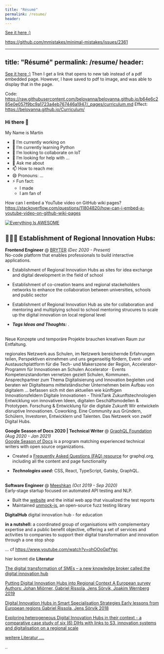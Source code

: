 ```yaml
---
title: "Résumé"
permalink: /resume/
header:
---
```


[See it here :)](http://ToadHanks.github.io/images/mihir_resume_2019v5.pdf)
 
https://github.com/mmistakes/minimal-mistakes/issues/2361

---
title: "Résumé"
permalink: /resume/
header:
---
[See it here :)](http://ToadHanks.github.io/images/mihir_resume_2019v5.pdf)
Then I get a link that opens to new tab instead of a pdf embedded page. However,
I have saved to pdf to image, and was able to display that in the page.

Code: https://raw.githubusercontent.com/belovanna/belovanna.github.io/b64e6c285e0e057f9bc9a1723a4eb767446a1947/_pages/curriculum.md
Effect: https://belovanna.github.io/Curriculum/


### Hi there 👋

My Name is Martin 

- 🔭 I’m currently working on 
- 🌱 I’m currently learning Python
- 👯 I’m looking to collaborate on IoT
- 🤔 I’m looking for help with ...
- 💬 Ask me about 
- 📫 How to reach me:
- 😄 Pronouns: ...
- ⚡ Fun fact: 
  - I made 
  - I am fan of 

How can I embed a YouTube video on GitHub wiki pages?
https://stackoverflow.com/questions/11804820/how-can-i-embed-a-youtube-video-on-github-wiki-pages

[![Everything Is AWESOME](https://yt-embed.herokuapp.com/embed?v=StTqXEQ2l-Y)](https://www.youtube.com/watch?v=StTqXEQ2l-Y "Everything Is AWESOME")



## 👩🏼‍💻 Establishment of Regional Innovation Hubs:

**Frontend Engineer** @ [BRYTER](https://bryter.com/) _(Dec 2020 - Present)_ <br>
No-code platform that enables professionals to build interactive applications.

 - Establishment of Regional Innovation Hubs as sites for idea exchange and digital development in the field of school
 - Establishment of co-creation teams and regional  stackeholders networks to enhance the collaboration between universities, schools and public sector
 - Establishment of Regional Innovation Hub as site for collaboration and mentoring and multiplying school to school mentoring strucures to scale up the digital innovation on local regional level 
 
 - **_Tags Ideas and Thoughts:_** .
<br><br>

Neue Konzepte und temporäre Projekte brauchen kreativen Raum zur Entfaltung. 

regionales Netzwerk aus Schulen,
im Netzwerk bereichernde Erfahrungen teilen, 
Perspektiven einnehmen und uns gegenseitig fördern, 
Event- und Austauschplattform für die Tech- und Makerszene der Region, 
Accelerator-Programm für Innovationen an Schulen
Accelerator · ‎Events
Kompetenzstandorten vernetzen gezielt Schulen, Kommunen..
Ansprechpartner zum Thema Digitalisierung und Innovation 
begleiten und beraten wir Digitalteams mittelständischer Unternehmen beim Aufbau von digitalem ...
befassen sich mit den aktuellen wie künftigen Innovationsfeldern 
Digitale Innovationen - ThinkTank Zukunftstechnologien
Entwicklung von innovativen Ideen, digitalen Geschäftsmodellen & Prototypen. Forschung & Entwicklung für die digitale Zukunft 
Wir entwickeln disruptive Innovationen.
Coworking. Eine Community aus Gründern, Schülern, Investoren, Entwicklern und Talenten. Das Netzwerk von zwölf Digital Hubs.

**Google Season of Docs 2020 | Technical Writer** @ [GraphQL Foundation](https://foundation.graphql.org/) _(Aug 2020 - Jan 2021)_ <br>
[Google Season of Docs](https://developers.google.com/season-of-docs/docs/participants) is a program matching experienced technical writers with open source organizations.
  - Created a [Frequently Asked Questions (FAQ) resource](https://graphql.org/faq/) for graphql.org, including all the content and page functionality

  - **_Technologies used:_** CSS, React, TypeScript, Gatsby, GraphQL.
<br><br>

**Software Engineer** @ [Meeshkan](http://meeshkan.com/) _(Oct 2019 - Sep 2020)_ <br>
Early-stage startup focused on automated API testing and NLP.
  - Built the [website](https://meeshkan.com/) and the initial web app that visualized the test reports
  - Maintained [unmock-js](https://github.com/meeshkan/unmock-js), an open-source fuzz testing library

**DigitalHub**
digital innovation hub - for education


**in a nutshell:** a coordinated group of organisations with complementary expertise and a public benefit objective, offering a set of services and activities to companies to support their digital transformation and innovation through a one stop shop

... cf https://www.youtube.com/watch?v=ohOOoGpfYgc



hier kommt die **Literatur**

[The digital transformation of SMEs – a new knowledge broker called the digital innovation hub](https://www.researchgate.net/publication/342131261_The_digital_transformation_of_SMEs_-a_new_knowledge_broker_called_the_digital_innovation_hub "Named link title")

[Putting Digital Innovation Hubs into Regional Context A European survey Authors: Johan Miörner, Gabriel Rissola, Jens Sörvik, Joakim  Wernberg 2019](https://publications.jrc.ec.europa.eu/repository/bitstream/JRC117910/jrc117910_dihs_survey_jrc_report_pubsy_online.pdf "Named link title")

[Digital Innovation Hubs in Smart Specialisation Strategies Early lessons from European regions Gabriel Rissola, Jens Sörvik 2018](https://www.researchgate.net/publication/328530001_Digital_Innovation_Hubs_in_Smart_Specialisation_Strategies "Named link title")

[Exploring heterogeneous Digital Innovation Hubs in their context - a comparative case study of six (6) DIHs with links to S3, innovation systems and digitalisation on a regional scale](https://www.researchgate.net/publication/336115378_Exploring_heterogeneous_Digital_Innovation_Hubs_in_their_context_-_a_comparative_case_study_of_six_6_DIHs_with_links_to_S3_innovation_systems_and_digitalisation_on_a_regional_scale "Named link title")

[weitere Literatur ....](https://wiki.openstreetmap.org/wiki/User:Tagtheworld/_Digital_Hubs: "Named link title")

..
